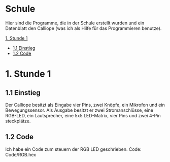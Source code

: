 # Schule

Hier sind die Programme, die in der Schule erstellt wurden und ein Datenblatt den Calliope (was ich als Hilfe für das Programmieren benutze).

[1. Stunde 1](#1-stunde-1)
* [1.1 Einstieg](#11-einstieg)
* [1.2 Code](#12-code)

# 1. Stunde 1
## 1.1 Einstieg
Der Calliope besitzt als Eingabe vier Pins, zwei Knöpfe, ein Mikrofon und ein Bewegungssensor. Als Ausgabe besitzt er zwei Stromanschlüsse, eine RGB-LED, ein Lautsprecher, eine 5x5 LED-Matrix, vier Pins und zwei 4-Pin steckplätze.

## 1.2 Code
Ich habe ein Code zum steuern der RGB LED geschrieben. Code: Code/RGB.hex
